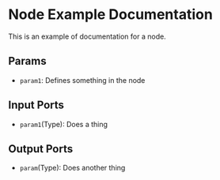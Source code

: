 # Node Example Documentation

This is an example of documentation for a node.

## Params

- `param1`: Defines something in the node

## Input Ports

- `param1`(Type): Does a thing

## Output Ports

- `param`(Type): Does another thing
